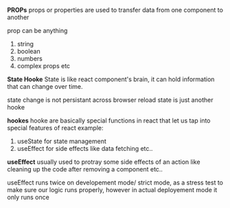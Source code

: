 **PROPs**
props or properties are used to transfer data from one component to another

prop can be anything

1. string
2. boolean
3. numbers
4. complex props etc

**State Hooke**
State is like react component's brain, it can hold information that can change over time.

state change is not persistant across browser reload
state is just another hooke

**hookes**
hooke are basically special functions in react that let us tap into special features of react example:

1. useState for state management
2. useEffect for side effects like data fetching
   etc..

**useEffect**
usually used to protray some side effects of an action like cleaning up the code after removing a component etc..

useEffect runs twice on developement mode/ strict mode, as a stress test to make sure our logic runs properly, however in actual deployement mode it only runs once
